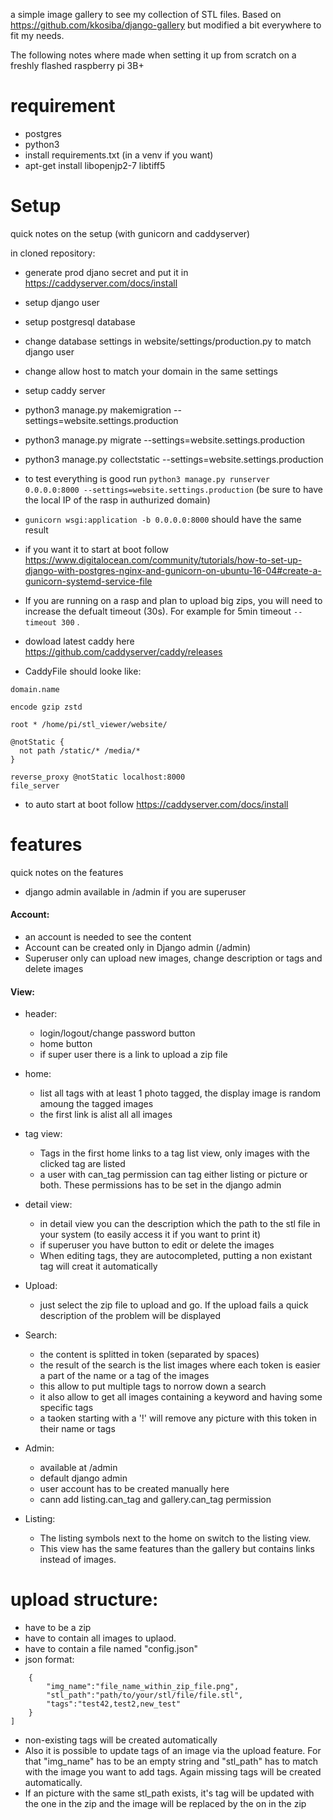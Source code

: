 a simple image gallery to see my collection of STL files.
Based on https://github.com/kkosiba/django-gallery but modified a bit everywhere to fit my needs.

The following notes where made when setting it up from scratch on a freshly flashed raspberry pi 3B+

# requirement
- postgres
- python3
- install requirements.txt (in a venv if you want)
- apt-get install libopenjp2-7 libtiff5

# Setup
quick notes on the setup (with gunicorn and caddyserver)

in cloned repository:
- generate prod djano secret and put it in https://caddyserver.com/docs/install
- setup django user
- setup postgresql database
- change database settings in website/settings/production.py to match django user
- change allow host to match your domain in the same settings
- setup caddy server
- python3 manage.py makemigration --settings=website.settings.production
- python3 manage.py migrate --settings=website.settings.production
- python3 manage.py collectstatic  --settings=website.settings.production

- to test everything is good run `python3 manage.py runserver 0.0.0.0:8000 --settings=website.settings.production` (be sure to have the local IP of the rasp in authurized domain)

- `gunicorn wsgi:application -b 0.0.0.0:8000` should have the same result
- if you want it to start at boot follow https://www.digitalocean.com/community/tutorials/how-to-set-up-django-with-postgres-nginx-and-gunicorn-on-ubuntu-16-04#create-a-gunicorn-systemd-service-file
- If you are running on a rasp and plan to upload big zips, you will need to increase the defualt timeout (30s). For example for 5min timeout `--timeout 300`  .

- dowload latest caddy here https://github.com/caddyserver/caddy/releases
- CaddyFile should looke like:
```
domain.name

encode gzip zstd

root * /home/pi/stl_viewer/website/

@notStatic {
  not path /static/* /media/*
}

reverse_proxy @notStatic localhost:8000
file_server
```
- to auto start at boot follow https://caddyserver.com/docs/install

# features
quick notes on the features

- django admin available in /admin if you are superuser

#### Account:

   - an account is needed to see the content
   - Account can be created only in Django admin (/admin)
   - Superuser only can upload new images, change description or tags and delete images

#### View:

- header:
  - login/logout/change password button
  - home button
  - if super user there is a link to upload a zip file
	
- home:
  - list all tags with at least 1 photo tagged, the display image is random amoung the tagged images
  - the first link is  alist all all images
	
- tag view:
  - Tags in the first home links to a tag list view, only images with the clicked tag are listed
  - a user with can_tag permission can tag either listing or picture or both. These permissions has to be set in the django admin
	
- detail view:
  - in detail view you can the description which the path to the stl file in your system (to easily access it if you want to print it)
  - if superuser you have button to edit or delete the images
  - When editing tags, they are autocompleted, putting a non existant tag will creat it automatically

- Upload:
  - just select the zip file to upload and go. If the upload fails a quick description of the problem will be displayed
 
- Search:
  - the content is splitted in token (separated by spaces)
  - the result of the search is the list images where each token is easier a part of the name or a tag of the images
  - this allow to put multiple tags to norrow down a search
  - it also allow to get all images containing a keyword and having some specific tags
  - a taoken starting with a '!' will remove any picture with this token in their name or tags

- Admin:
  - available at /admin
  - default django admin
  - user account has to be created manually here
  - cann add listing.can_tag and gallery.can_tag permission

- Listing:
  - The listing symbols next to the home on switch to the listing view.
  - This view has the same features than the gallery but contains links instead of images.

# upload structure:
- have to be a zip
- have to contain all images to uplaod.
- have to contain a file named "config.json"
- json format:
```[                                                                                                                                                                                                                   
    {                                                                                                                                                                                                               
        "img_name":"file_name_within_zip_file.png",                                                                                                                                                                                              
        "stl_path":"path/to/your/stl/file/file.stl",                                                                                                                                                           
        "tags":"test42,test2,new_test"                                                                                                                                                                              
    }                                                                                                                                                                                                               
]
```

- non-existing tags will be created automatically
- Also it is possible to update tags of an image via the upload feature. For that "img_name" has to be an empty string and "stl_path" has to match with the image you want to add tags. Again missing tags will be created automatically.
- If an picture with the same stl_path exists, it's tag will be updated with the one in the zip and the image will be replaced by the on in the zip
